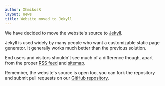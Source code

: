 ```yaml
---
author: XhmikosR
layout: news
title: Website moved to Jekyll
---
```


We have decided to move the website's source to [Jekyll](http://jekyllrb.com/).

Jekyll is used widely by many people who want a customizable static page generator.
It generally works much better than the previous solution.

End users and visitors shouldn't see much of a difference though,
apart from the proper [RSS feed](/rss.xml) and [sitemap](/sitemap.xml).

Remember, the website's source is open too, you can fork the repository
and submit pull requests on our [GitHub repository](https://github.com/mpc-hc/mpc-hc.org).
